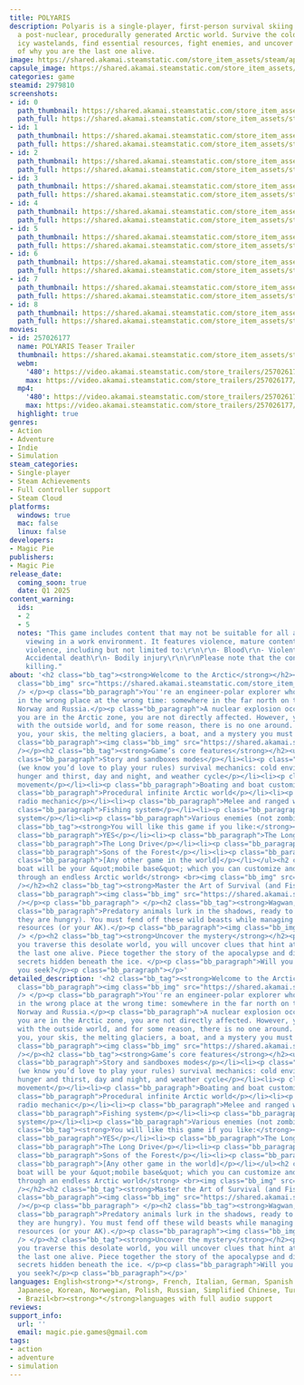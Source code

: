 ```yaml
---
title: POLYARIS
description: Polyaris is a single-player, first-person survival skiing game set in
  a post-nuclear, procedurally generated Arctic world. Survive the cold, ski through
  icy wastelands, find essential resources, fight enemies, and uncover the mystery
  of why you are the last one alive.
image: https://shared.akamai.steamstatic.com/store_item_assets/steam/apps/2979810/header.jpg?t=1732617868
capsule_image: https://shared.akamai.steamstatic.com/store_item_assets/steam/apps/2979810/capsule_231x87.jpg?t=1732617868
categories: game
steamid: 2979810
screenshots:
- id: 0
  path_thumbnail: https://shared.akamai.steamstatic.com/store_item_assets/steam/apps/2979810/ss_b3247f406a546916cf2d614849c6b5cf33f28c1f.600x338.jpg?t=1732617868
  path_full: https://shared.akamai.steamstatic.com/store_item_assets/steam/apps/2979810/ss_b3247f406a546916cf2d614849c6b5cf33f28c1f.1920x1080.jpg?t=1732617868
- id: 1
  path_thumbnail: https://shared.akamai.steamstatic.com/store_item_assets/steam/apps/2979810/ss_dab4834d27641b58e5cc69ed7ebd6c5798a75ff0.600x338.jpg?t=1732617868
  path_full: https://shared.akamai.steamstatic.com/store_item_assets/steam/apps/2979810/ss_dab4834d27641b58e5cc69ed7ebd6c5798a75ff0.1920x1080.jpg?t=1732617868
- id: 2
  path_thumbnail: https://shared.akamai.steamstatic.com/store_item_assets/steam/apps/2979810/ss_0f0aac05015f5411f4609b39f3f055dd1f2ecc6d.600x338.jpg?t=1732617868
  path_full: https://shared.akamai.steamstatic.com/store_item_assets/steam/apps/2979810/ss_0f0aac05015f5411f4609b39f3f055dd1f2ecc6d.1920x1080.jpg?t=1732617868
- id: 3
  path_thumbnail: https://shared.akamai.steamstatic.com/store_item_assets/steam/apps/2979810/ss_0e54d385d1637f217866ca93fa109f92b1f3a36f.600x338.jpg?t=1732617868
  path_full: https://shared.akamai.steamstatic.com/store_item_assets/steam/apps/2979810/ss_0e54d385d1637f217866ca93fa109f92b1f3a36f.1920x1080.jpg?t=1732617868
- id: 4
  path_thumbnail: https://shared.akamai.steamstatic.com/store_item_assets/steam/apps/2979810/ss_949ed2f1334532b8121455241391421895c04d99.600x338.jpg?t=1732617868
  path_full: https://shared.akamai.steamstatic.com/store_item_assets/steam/apps/2979810/ss_949ed2f1334532b8121455241391421895c04d99.1920x1080.jpg?t=1732617868
- id: 5
  path_thumbnail: https://shared.akamai.steamstatic.com/store_item_assets/steam/apps/2979810/ss_fb809f185ef0655b93bc15f292d624e251ad737f.600x338.jpg?t=1732617868
  path_full: https://shared.akamai.steamstatic.com/store_item_assets/steam/apps/2979810/ss_fb809f185ef0655b93bc15f292d624e251ad737f.1920x1080.jpg?t=1732617868
- id: 6
  path_thumbnail: https://shared.akamai.steamstatic.com/store_item_assets/steam/apps/2979810/ss_1afb5c80e03613fa32da36d824ca61fa0edf490e.600x338.jpg?t=1732617868
  path_full: https://shared.akamai.steamstatic.com/store_item_assets/steam/apps/2979810/ss_1afb5c80e03613fa32da36d824ca61fa0edf490e.1920x1080.jpg?t=1732617868
- id: 7
  path_thumbnail: https://shared.akamai.steamstatic.com/store_item_assets/steam/apps/2979810/ss_397e29ff42264c83537b2d81a85d6ea4f339c0b0.600x338.jpg?t=1732617868
  path_full: https://shared.akamai.steamstatic.com/store_item_assets/steam/apps/2979810/ss_397e29ff42264c83537b2d81a85d6ea4f339c0b0.1920x1080.jpg?t=1732617868
- id: 8
  path_thumbnail: https://shared.akamai.steamstatic.com/store_item_assets/steam/apps/2979810/ss_d46296f62812afa928338ad2da002b5fdba4bded.600x338.jpg?t=1732617868
  path_full: https://shared.akamai.steamstatic.com/store_item_assets/steam/apps/2979810/ss_d46296f62812afa928338ad2da002b5fdba4bded.1920x1080.jpg?t=1732617868
movies:
- id: 257026177
  name: POLYARIS Teaser Trailer
  thumbnail: https://shared.akamai.steamstatic.com/store_item_assets/steam/apps/257026177/movie.293x165.jpg?t=1717009370
  webm:
    '480': https://video.akamai.steamstatic.com/store_trailers/257026177/movie480_vp9.webm?t=1717009370
    max: https://video.akamai.steamstatic.com/store_trailers/257026177/movie_max_vp9.webm?t=1717009370
  mp4:
    '480': https://video.akamai.steamstatic.com/store_trailers/257026177/movie480.mp4?t=1717009370
    max: https://video.akamai.steamstatic.com/store_trailers/257026177/movie_max.mp4?t=1717009370
  highlight: true
genres:
- Action
- Adventure
- Indie
- Simulation
steam_categories:
- Single-player
- Steam Achievements
- Full controller support
- Steam Cloud
platforms:
  windows: true
  mac: false
  linux: false
developers:
- Magic Pie
publishers:
- Magic Pie
release_date:
  coming_soon: true
  date: Q1 2025
content_warning:
  ids:
  - 2
  - 5
  notes: "This game includes content that may not be suitable for all ages or for
    viewing in a work environment. It features violence, mature content, and realistic
    violence, including but not limited to:\r\n\r\n- Blood\r\n- Violent acts\r\n-
    Accidental death\r\n- Bodily injury\r\n\r\nPlease note that the content involves
    killing."
about: '<h2 class="bb_tag"><strong>Welcome to the Arctic</strong></h2><p class="bb_paragraph"><img
  class="bb_img" src="https://shared.akamai.steamstatic.com/store_item_assets/steam/apps/2979810/extras/Copy_of_Skiing_through_blizzard.gif?t=1732617868"
  /> </p><p class="bb_paragraph">You''re an engineer-polar explorer who finds himself
  in the wrong place at the wrong time: somewhere in the far north on the border of
  Norway and Russia.</p><p class="bb_paragraph">A nuclear explosion occurs, but since
  you are in the Arctic zone, you are not directly affected. However, you lose contact
  with the outside world, and for some reason, there is no one around. Now it''s just
  you, your skis, the melting glaciers, a boat, and a mystery you must solve. </p><p
  class="bb_paragraph"><img class="bb_img" src="https://shared.akamai.steamstatic.com/store_item_assets/steam/apps/2979810/extras/Copy_of_Picking_up_and_reloading.gif?t=1732617868"
  /></p><h2 class="bb_tag"><strong>Game’s core features</strong></h2><ul class="bb_ul"><li><p
  class="bb_paragraph">Story and sandboxes modes</p></li><li><p class="bb_paragraph">Customizable
  (we know you’d love to play your rules) survival mechanics: cold environment, clothing,
  hunger and thirst, day and night, and weather cycle</p></li><li><p class="bb_paragraph">Skiing
  movement</p></li><li><p class="bb_paragraph">Boating and boat customization system</p></li><li><p
  class="bb_paragraph">Procedural infinite Arctic world</p></li><li><p class="bb_paragraph">Portable
  radio mechanic</p></li><li><p class="bb_paragraph">Melee and ranged weapons</p></li><li><p
  class="bb_paragraph">Fishing system</p></li><li><p class="bb_paragraph">Crafting
  system</p></li><li><p class="bb_paragraph">Various enemies (not zombies, exhale)</p></li></ul><h2
  class="bb_tag"><strong>You will like this game if you like:</strong></h2><ul class="bb_ul"><li><p
  class="bb_paragraph">YES</p></li><li><p class="bb_paragraph">The Long Dark</p></li><li><p
  class="bb_paragraph">The Long Drive</p></li><li><p class="bb_paragraph">The Forest</p></li><li><p
  class="bb_paragraph">Sons of the Forest</p></li><li><p class="bb_paragraph">SunkenLand</p></li><li><p
  class="bb_paragraph">[Any other game in the world]</p></li></ul><h2 class="bb_tag"><strong>The
  boat will be your &quot;mobile base&quot; which you can customize and use to traverse
  through an endless Arctic world</strong> <br><img class="bb_img" src="https://shared.akamai.steamstatic.com/store_item_assets/steam/apps/2979810/extras/Copy_of_Swimming_on_a_boat.gif?t=1732617868"
  /></h2><h2 class="bb_tag"><strong>Master the Art of Survival (and Fishing)</strong></h2><p
  class="bb_paragraph"><img class="bb_img" src="https://shared.akamai.steamstatic.com/store_item_assets/steam/apps/2979810/extras/Copy_of_Fishing.gif?t=1732617868"
  /></p><p class="bb_paragraph"> </p><h2 class="bb_tag"><strong>Wagwan, wolves</strong></h2><p
  class="bb_paragraph">Predatory animals lurk in the shadows, ready to attack (when
  they are hungry). You must fend off these wild beasts while managing your own dwindling
  resources (or your AK).</p><p class="bb_paragraph"><img class="bb_img" src="https://shared.akamai.steamstatic.com/store_item_assets/steam/apps/2979810/extras/Copy_of_Campfire_with_wolf.gif?t=1732617868"
  /> </p><h2 class="bb_tag"><strong>Uncover the mystery</strong></h2><p class="bb_paragraph">As
  you traverse this desolate world, you will uncover clues that hint at why you are
  the last one alive. Piece together the story of the apocalypse and discover the
  secrets hidden beneath the ice. </p><p class="bb_paragraph">Will you find the answers
  you seek?</p><p class="bb_paragraph"></p>'
detailed_description: '<h2 class="bb_tag"><strong>Welcome to the Arctic</strong></h2><p
  class="bb_paragraph"><img class="bb_img" src="https://shared.akamai.steamstatic.com/store_item_assets/steam/apps/2979810/extras/Copy_of_Skiing_through_blizzard.gif?t=1732617868"
  /> </p><p class="bb_paragraph">You''re an engineer-polar explorer who finds himself
  in the wrong place at the wrong time: somewhere in the far north on the border of
  Norway and Russia.</p><p class="bb_paragraph">A nuclear explosion occurs, but since
  you are in the Arctic zone, you are not directly affected. However, you lose contact
  with the outside world, and for some reason, there is no one around. Now it''s just
  you, your skis, the melting glaciers, a boat, and a mystery you must solve. </p><p
  class="bb_paragraph"><img class="bb_img" src="https://shared.akamai.steamstatic.com/store_item_assets/steam/apps/2979810/extras/Copy_of_Picking_up_and_reloading.gif?t=1732617868"
  /></p><h2 class="bb_tag"><strong>Game’s core features</strong></h2><ul class="bb_ul"><li><p
  class="bb_paragraph">Story and sandboxes modes</p></li><li><p class="bb_paragraph">Customizable
  (we know you’d love to play your rules) survival mechanics: cold environment, clothing,
  hunger and thirst, day and night, and weather cycle</p></li><li><p class="bb_paragraph">Skiing
  movement</p></li><li><p class="bb_paragraph">Boating and boat customization system</p></li><li><p
  class="bb_paragraph">Procedural infinite Arctic world</p></li><li><p class="bb_paragraph">Portable
  radio mechanic</p></li><li><p class="bb_paragraph">Melee and ranged weapons</p></li><li><p
  class="bb_paragraph">Fishing system</p></li><li><p class="bb_paragraph">Crafting
  system</p></li><li><p class="bb_paragraph">Various enemies (not zombies, exhale)</p></li></ul><h2
  class="bb_tag"><strong>You will like this game if you like:</strong></h2><ul class="bb_ul"><li><p
  class="bb_paragraph">YES</p></li><li><p class="bb_paragraph">The Long Dark</p></li><li><p
  class="bb_paragraph">The Long Drive</p></li><li><p class="bb_paragraph">The Forest</p></li><li><p
  class="bb_paragraph">Sons of the Forest</p></li><li><p class="bb_paragraph">SunkenLand</p></li><li><p
  class="bb_paragraph">[Any other game in the world]</p></li></ul><h2 class="bb_tag"><strong>The
  boat will be your &quot;mobile base&quot; which you can customize and use to traverse
  through an endless Arctic world</strong> <br><img class="bb_img" src="https://shared.akamai.steamstatic.com/store_item_assets/steam/apps/2979810/extras/Copy_of_Swimming_on_a_boat.gif?t=1732617868"
  /></h2><h2 class="bb_tag"><strong>Master the Art of Survival (and Fishing)</strong></h2><p
  class="bb_paragraph"><img class="bb_img" src="https://shared.akamai.steamstatic.com/store_item_assets/steam/apps/2979810/extras/Copy_of_Fishing.gif?t=1732617868"
  /></p><p class="bb_paragraph"> </p><h2 class="bb_tag"><strong>Wagwan, wolves</strong></h2><p
  class="bb_paragraph">Predatory animals lurk in the shadows, ready to attack (when
  they are hungry). You must fend off these wild beasts while managing your own dwindling
  resources (or your AK).</p><p class="bb_paragraph"><img class="bb_img" src="https://shared.akamai.steamstatic.com/store_item_assets/steam/apps/2979810/extras/Copy_of_Campfire_with_wolf.gif?t=1732617868"
  /> </p><h2 class="bb_tag"><strong>Uncover the mystery</strong></h2><p class="bb_paragraph">As
  you traverse this desolate world, you will uncover clues that hint at why you are
  the last one alive. Piece together the story of the apocalypse and discover the
  secrets hidden beneath the ice. </p><p class="bb_paragraph">Will you find the answers
  you seek?</p><p class="bb_paragraph"></p>'
languages: English<strong>*</strong>, French, Italian, German, Spanish - Spain, Czech,
  Japanese, Korean, Norwegian, Polish, Russian, Simplified Chinese, Turkish, Portuguese
  - Brazil<br><strong>*</strong>languages with full audio support
reviews:
support_info:
  url: ''
  email: magic.pie.games@gmail.com
tags:
- action
- adventure
- simulation
---
```

